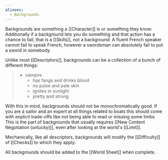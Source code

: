 ```yaml
---
aliases:
  - Backgrounds
---
```

Backgrounds are something a [[Character]] is or something they know. Additionally if a background lets you do something and that action has a chance to fail, that is a [[Skills]], not a background: A fluent French speaker cannot fail to speak French, however a swordsman can absolutely fail to put a sword in somebody.

Unlike most [[Descriptors]], backgrounds can be a collection of a bunch of different things:
> - vampire
> 	- has fangs and drinks blood
> 	- no pulse and pale skin
> 	- ignites in sunlight
> 	- pretty and strong

With this in mind, backgrounds should not be monochromatically good. If you are a sailor and an expert at all things related to boats this should come with explicit trade-offs like not being able to read or missing some limbs. This is the part of backgrounds that usually requires [[New Content Negotiation (unlucky)]], even after looking at the world's [[Limit]].

Mechanically, like all descriptors, backgrounds will modify the [[Difficulty]] of [[Checks]] to which they apply.

All backgrounds should be added to the [[World Sheet]] when complete.